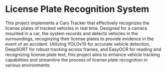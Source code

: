 # License Plate Recognition System
This project implements a Cars Tracker that effectively recognizes the license plates of tracked vehicles in real time. Designed for a camera mounted in a car, the system records and detects vehicles in the surroundings, recognizing their license plates to provide evidence in the event of an accident. 
Utilizing YOLOv10 for accurate vehicle detection, DeepSORT for robust tracking across frames, and EasyOCR for reading and recognizing license plate text, this project aims to enhance vehicle tracking capabilities and streamline the process of license plate recognition in various environments.






